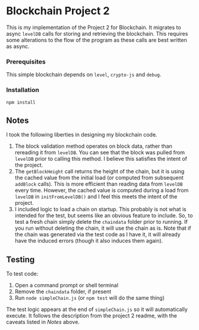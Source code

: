 # Blockchain Project 2

This is my implementation of the Project 2 for Blockchain.  It migrates to
async `levelDB` calls for storing and retrieving the blockchain.  This requires
some alterations to the flow of the program as these calls are best written
as async.

### Prerequisites

This simple blockchain depends on `level`, `crypto-js` and `debug`.

### Installation

```
npm install
```

## Notes

I took the following liberties in designing my blockchain code.

 1. The block validation method operates on block data, rather than rereading
    it from `levelDB`.  You can see that the block was pulled from `levelDB`
    prior to calling this method.  I believe this satisfies the intent of the
    project.
 2. The `getBlockHeight` call returns the height of the chain, but it is using
    the cached value from the initial load (or computed from subsequent
    `addBlock` calls).  This is more efficient than reading data from `levelDB`
    every time.  However, the cached value is computed during a load from
    `levelDB` in `initFromLevelDB()` and I feel this meets the intent of the
    project.
 3. I included logic to load a chain on startup.  This probably is not what is
    intended for the test, but seems like an obvious feature to include.  So,
    to test a fresh chain simply delete the `chaindata` folder prior to running.
    If you run without deleting the chain, it will use the chain as is.  Note
    that if the chain was generated via the test code as I have it, it will
    already have the induced errors (though it also induces them again).

## Testing

To test code:
 1. Open a command prompt or shell terminal
 2. Remove the `chaindata` folder, if present
 3. Run `node simpleChain.js` (or `npm test` will do the same thing)

The test logic appears at the end of `simpleChain.js` so it will automatically
execute.  It follows the description from the project 2 readme, with the
caveats listed in *Notes* above.

